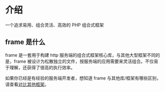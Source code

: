 # 介绍
一个追求易用、组合灵活、高效的 PHP 组合式框架

## frame 是什么
frame 是一套用于构建 http 服务端的组合式框架核心库，与其他大型框架不同的是，frame 被设计为松散独立的文件，按服务端的应用需要来灵活组合。不仅易于理解，还获得了很高的执行效率。

如果你已经是有经验的服务端开发者，想知道 frame 与其他库/框架有哪些区别，请查看[对比其他框架](diff_other.md)。
